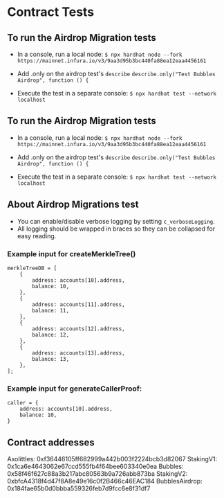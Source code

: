 # Contract Tests

## To run the Airdrop Migration tests

-   In a console, run a local node:
    `$ npx hardhat node --fork https://mainnet.infura.io/v3/9aa3d95b3bc440fa88ea12eaa4456161`

-   Add .only on the airdrop test's `describe`
    `describe.only("Test Bubbles Airdrop", function () {`

-   Execute the test in a separate console:
    `$ npx hardhat test --network localhost`

## To run the Airdrop Migration tests

-   In a console, run a local node:
    `$ npx hardhat node --fork https://mainnet.infura.io/v3/9aa3d95b3bc440fa88ea12eaa4456161`

-   Add .only on the airdrop test's `describe`
    `describe.only("Test Bubbles Airdrop", function () {`

-   Execute the test in a separate console:
    `$ npx hardhat test --network localhost`

## About Airdrop Migrations test

-   You can enable/disable verbose logging by setting `c_verboseLogging`.
-   All logging should be wrapped in braces so they can be collapsed for easy reading.

### Example input for createMerkleTree()

```
merkleTreeDB = [
    {
        address: accounts[10].address,
        balance: 10,
    },
    {
        address: accounts[11].address,
        balance: 11,
    },
    {
        address: accounts[12].address,
        balance: 12,
    },
    {
        address: accounts[13].address,
        balance: 13,
    },
];
```

### Example input for generateCallerProof:

```
caller = {
    address: accounts[10].address,
    balance: 10,
}
```

## Contract addresses
Axolittles: 0xf36446105ff682999a442b003f2224bcb3d82067
StakingV1: 0x1ca6e4643062e67ccd555fb4f64bee603340e0ea
Bubbles: 0x58f46f627c88a3b217abc80563b9a726abb873ba
StakingV2: 0xbfcA4318f4d47f8A8e49e16c0f2B466c46EAC184
BubblesAirdrop: 0x184fae65b0d0bbba559326feb7d9fcc6e8f31df7